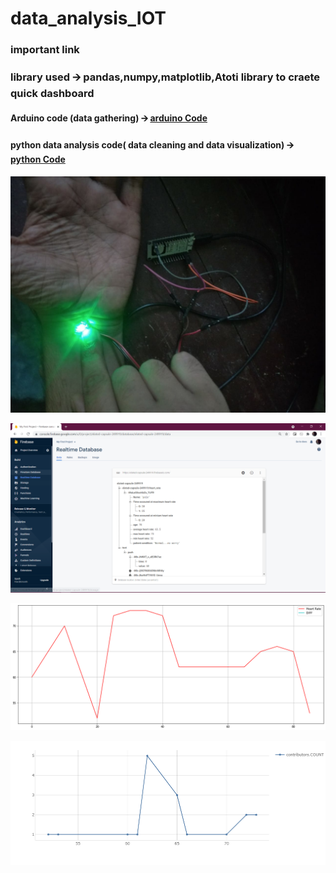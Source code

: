 # data_analysis_IOT

### important link
### library used 🡪 **pandas**,**numpy**,**matplotlib**,**Atoti library** to craete quick dashboard

#### Arduino code (data gathering) 🡪  [arduino Code](https://github.com/gourangasatapathyvit/data_analysis_IOT/blob/main/arduino_code.ino)

#### python data analysis code( data cleaning and data visualization) 🡪  [python Code](https://github.com/gourangasatapathyvit/data_analysis_IOT/blob/main/iot.ipynb)

![alt text](https://github.com/gourangasatapathyvit/data_analysis_IOT/blob/main/sensor.jpeg)

![alt text](https://github.com/gourangasatapathyvit/data_analysis_IOT/blob/main/1.PNG)

![alt text](https://github.com/gourangasatapathyvit/data_analysis_IOT/blob/main/3.png)

![alt text](https://github.com/gourangasatapathyvit/data_analysis_IOT/blob/main/4.png)
